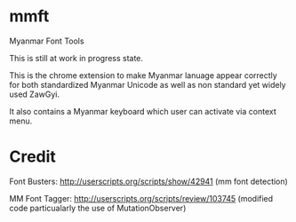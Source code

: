 mmft
====

Myanmar Font Tools

This is still at work in progress state.

This is the chrome extension to make Myanmar lanuage appear correctly for both standardized Myanmar Unicode as well as non standard yet widely used ZawGyi.

It also contains a Myanmar keyboard which user can activate via context menu.


Credit
======

Font Busters: http://userscripts.org/scripts/show/42941 (mm font detection)

MM Font Tagger: http://userscripts.org/scripts/review/103745 (modified code particualarly the use of MutationObserver)

